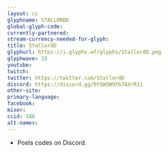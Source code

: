 ```yaml
---
layout: cc
glyphname: STALLORDD
global-glyph-code: 
currently-partnered: 
stream-currency-needed-for-glyph: 
title: StallordD
glyphurl: https://i.glyphs.wf/glyphs/StallordD.png
glyphwave: 15
youtube: 
twitch: 
twitter: https://twitter.com/StallordD
discord: https://discord.gg/0tSW3W9Yb7AXrR11
other-site: 
primary-language: 
facebook: 
mixer: 
ccid: 186
alt-names: 
---
```

* Posts codes on Discord.
